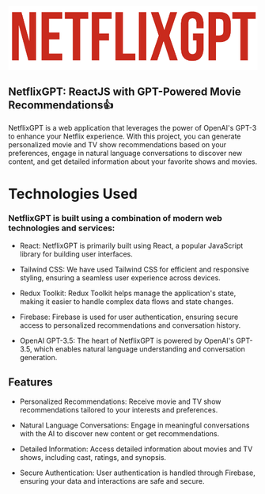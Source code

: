 ![Alt text](image.png)

## NetflixGPT: ReactJS with GPT-Powered Movie Recommendations👍
NetflixGPT is a web application that leverages the power of OpenAI's GPT-3 to enhance your Netflix experience. With this project, you can generate personalized movie and TV show recommendations based on your preferences, engage in natural language conversations to discover new content, and get detailed information about your favorite shows and movies.


# Technologies Used
### NetflixGPT is built using a combination of modern web technologies and services:
- React: NetflixGPT is primarily built using React, a popular JavaScript library for building user interfaces.

- Tailwind CSS: We have used Tailwind CSS for efficient and responsive styling, ensuring a seamless user experience across devices.

- Redux Toolkit: Redux Toolkit helps manage the application's state, making it easier to handle complex data flows and state changes.

- Firebase: Firebase is used for user authentication, ensuring secure access to personalized recommendations and conversation history.

- OpenAI GPT-3.5: The heart of NetflixGPT is powered by OpenAI's GPT-3.5, which enables natural language understanding and conversation generation.

## Features
- Personalized Recommendations: Receive movie and TV show recommendations tailored to your interests and preferences.

- Natural Language Conversations: Engage in meaningful conversations with the AI to discover new content or get recommendations.

- Detailed Information: Access detailed information about movies and TV shows, including cast, ratings, and synopsis.

- Secure Authentication: User authentication is handled through Firebase, ensuring your data and interactions are safe and secure.